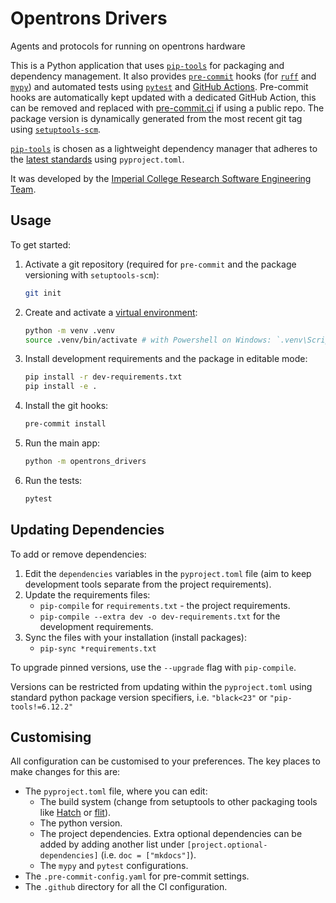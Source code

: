 # Opentrons Drivers

Agents and protocols for running on opentrons hardware

This is a Python application that uses [`pip-tools`][pip-tools] for packaging and
dependency management. It also provides [`pre-commit`][pre-commit] hooks (for
[`ruff`][ruff] and [`mypy`][mypy]) and automated tests using [`pytest`][pytest] and
[GitHub Actions]. Pre-commit hooks are automatically kept updated with a dedicated
GitHub Action, this can be removed and replaced with [pre-commit.ci] if using a public
repo. The package version is dynamically generated from the most recent git tag using
[`setuptools-scm`][setuptools-scm].

[`pip-tools`][pip-tools] is chosen as a lightweight dependency manager that adheres to
the [latest standards] using `pyproject.toml`.

It was developed by the [Imperial College Research Software Engineering Team].

## Usage

To get started:

1. Activate a git repository (required for `pre-commit` and the package versioning with
`setuptools-scm`):

   ```bash
   git init
   ```

1. Create and activate a [virtual environment]:

   ```bash
   python -m venv .venv
   source .venv/bin/activate # with Powershell on Windows: `.venv\Scripts\Activate.ps1`
   ```

1. Install development requirements and the package in editable mode:

   ```bash
   pip install -r dev-requirements.txt
   pip install -e .
   ```

1. Install the git hooks:

   ```bash
   pre-commit install
   ```

1. Run the main app:

   ```bash
   python -m opentrons_drivers
   ```

1. Run the tests:

   ```bash
   pytest
   ```

## Updating Dependencies

To add or remove dependencies:

1. Edit the `dependencies` variables in the `pyproject.toml` file (aim to keep
development tools separate from the project requirements).
1. Update the requirements files:
   - `pip-compile` for `requirements.txt` - the project requirements.
   - `pip-compile --extra dev -o dev-requirements.txt` for the development requirements.
1. Sync the files with your installation (install packages):
   - `pip-sync *requirements.txt`

To upgrade pinned versions, use the `--upgrade` flag with `pip-compile`.

Versions can be restricted from updating within the `pyproject.toml` using standard
python package version specifiers, i.e. `"black<23"` or `"pip-tools!=6.12.2"`

## Customising

All configuration can be customised to your preferences. The key places to make changes
for this are:

- The `pyproject.toml` file, where you can edit:
  - The build system (change from setuptools to other packaging tools like [Hatch] or
[flit]).
  - The python version.
  - The project dependencies. Extra optional dependencies can be added by adding another
list under `[project.optional-dependencies]` (i.e. `doc = ["mkdocs"]`).
  - The `mypy` and `pytest` configurations.
- The `.pre-commit-config.yaml` for pre-commit settings.
- The `.github` directory for all the CI configuration.

[pip-tools]: https://pip-tools.readthedocs.io/en/stable/
[pre-commit]: https://pre-commit.com/
[ruff]: https://pypi.org/project/ruff/
[mypy]: https://mypy.readthedocs.io/en/stable/
[pytest]: https://pytest.org/
[GitHub Actions]: https://github.com/features/actions
[pre-commit.ci]: https://pre-commit.ci
[setuptools-scm]: https://setuptools-scm.readthedocs.io/en/latest/
[latest standards]: https://peps.python.org/pep-0621/
[Imperial College Research Software Engineering Team]: https://www.imperial.ac.uk/admin-services/ict/self-service/research-support/rcs/service-offering/research-software-engineering/
[virtual environment]: https://docs.python.org/3/library/venv.html
[Hatch]: https://hatch.pypa.io/
[flit]: https://flit.pypa.io/
